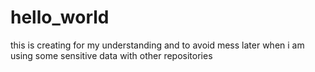 # hello_world
this is creating for my understanding and to avoid mess later when i am using some sensitive data with other repositories 
